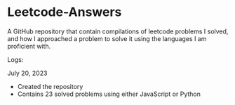 # Leetcode-Answers

A GitHub repository that contain compilations of leetcode problems I solved, and how I approached a problem to solve it using the languages I am proficient with.

Logs:

July 20, 2023
  - Created the repository
  - Contains 23 solved problems using either JavaScript or Python
